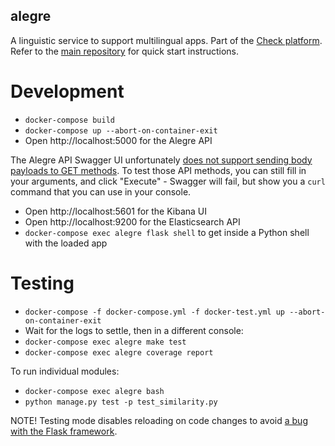alegre
------

A linguistic service to support multilingual apps. Part of the [Check platform](https://meedan.com/check). Refer to the [main repository](https://github.com/meedan/check) for quick start instructions.

# Development

- `docker-compose build`
- `docker-compose up --abort-on-container-exit`
- Open http://localhost:5000 for the Alegre API

The Alegre API Swagger UI unfortunately [does not support sending body payloads to GET methods](https://github.com/swagger-api/swagger-ui/issues/2136). To test those API methods, you can still fill in your arguments, and click "Execute" - Swagger will fail, but show you a `curl` command that you can use in your console.

- Open http://localhost:5601 for the Kibana UI
- Open http://localhost:9200 for the Elasticsearch API
- `docker-compose exec alegre flask shell` to get inside a Python shell with the loaded app

# Testing

- `docker-compose -f docker-compose.yml -f docker-test.yml up --abort-on-container-exit`
- Wait for the logs to settle, then in a different console:
- `docker-compose exec alegre make test`
- `docker-compose exec alegre coverage report`

To run individual modules:
- `docker-compose exec alegre bash`
- `python manage.py test -p test_similarity.py`

NOTE! Testing mode disables reloading on code changes to avoid [a bug with the Flask framework](https://github.com/tensorflow/tensorflow/issues/34607).

